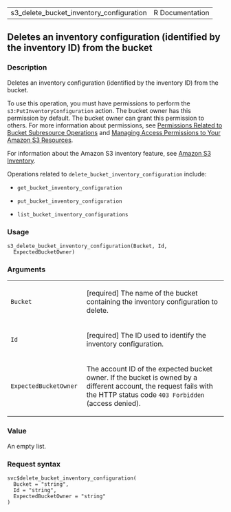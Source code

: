 <table style="width: 100%;">
<tbody>
<tr class="odd">
<td>s3_delete_bucket_inventory_configuration</td>
<td style="text-align: right;">R Documentation</td>
</tr>
</tbody>
</table>

## Deletes an inventory configuration (identified by the inventory ID) from the bucket

### Description

Deletes an inventory configuration (identified by the inventory ID) from
the bucket.

To use this operation, you must have permissions to perform the
`s3:PutInventoryConfiguration` action. The bucket owner has this
permission by default. The bucket owner can grant this permission to
others. For more information about permissions, see [Permissions Related
to Bucket Subresource
Operations](https://docs.aws.amazon.com/AmazonS3/latest/userguide/using-with-s3-actions.html#using-with-s3-actions-related-to-bucket-subresources)
and [Managing Access Permissions to Your Amazon S3
Resources](https://docs.aws.amazon.com/AmazonS3/latest/userguide/s3-access-control.html).

For information about the Amazon S3 inventory feature, see [Amazon S3
Inventory](https://docs.aws.amazon.com/AmazonS3/latest/userguide/storage-inventory.html).

Operations related to `delete_bucket_inventory_configuration` include:

-   `get_bucket_inventory_configuration`

-   `put_bucket_inventory_configuration`

-   `list_bucket_inventory_configurations`

### Usage

    s3_delete_bucket_inventory_configuration(Bucket, Id,
      ExpectedBucketOwner)

### Arguments

<table>
<colgroup>
<col style="width: 35%" />
<col style="width: 65%" />
</colgroup>
<tbody>
<tr class="odd">
<td><code
id="s3_delete_bucket_inventory_configuration_:_Bucket">Bucket</code></td>
<td><p>[required] The name of the bucket containing the inventory
configuration to delete.</p></td>
</tr>
<tr class="even">
<td><code
id="s3_delete_bucket_inventory_configuration_:_Id">Id</code></td>
<td><p>[required] The ID used to identify the inventory
configuration.</p></td>
</tr>
<tr class="odd">
<td><code
id="s3_delete_bucket_inventory_configuration_:_ExpectedBucketOwner">ExpectedBucketOwner</code></td>
<td><p>The account ID of the expected bucket owner. If the bucket is
owned by a different account, the request fails with the HTTP status
code <code style="white-space: pre;">⁠403 Forbidden⁠</code> (access
denied).</p></td>
</tr>
</tbody>
</table>

### Value

An empty list.

### Request syntax

    svc$delete_bucket_inventory_configuration(
      Bucket = "string",
      Id = "string",
      ExpectedBucketOwner = "string"
    )
